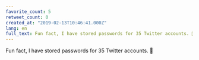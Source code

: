 ```yaml
---
favorite_count: 5
retweet_count: 0
created_at: "2019-02-13T10:46:41.000Z"
lang: en
full_text: Fun fact, I have stored passwords for 35 Twitter accounts. 🤪
---
```


Fun fact, I have stored passwords for 35 Twitter accounts. 🤪
